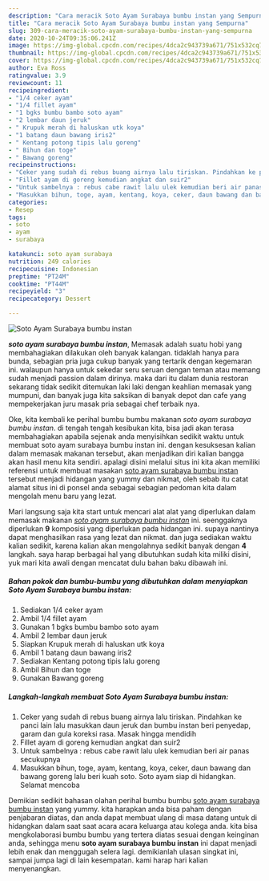 ```yaml
---
description: "Cara meracik Soto Ayam Surabaya bumbu instan yang Sempurna"
title: "Cara meracik Soto Ayam Surabaya bumbu instan yang Sempurna"
slug: 309-cara-meracik-soto-ayam-surabaya-bumbu-instan-yang-sempurna
date: 2020-10-24T09:35:06.241Z
image: https://img-global.cpcdn.com/recipes/4dca2c943739a671/751x532cq70/soto-ayam-surabaya-bumbu-instan-foto-resep-utama.jpg
thumbnail: https://img-global.cpcdn.com/recipes/4dca2c943739a671/751x532cq70/soto-ayam-surabaya-bumbu-instan-foto-resep-utama.jpg
cover: https://img-global.cpcdn.com/recipes/4dca2c943739a671/751x532cq70/soto-ayam-surabaya-bumbu-instan-foto-resep-utama.jpg
author: Eva Ross
ratingvalue: 3.9
reviewcount: 11
recipeingredient:
- "1/4 ceker ayam"
- "1/4 fillet ayam"
- "1 bgks bumbu bambo soto ayam"
- "2 lembar daun jeruk"
- " Krupuk merah di haluskan utk koya"
- "1 batang daun bawang iris2"
- " Kentang potong tipis lalu goreng"
- " Bihun dan toge"
- " Bawang goreng"
recipeinstructions:
- "Ceker yang sudah di rebus buang airnya lalu tiriskan. Pindahkan ke panci lain lalu masukkan daun jeruk dan bumbu instan beri penyedap, garam dan gula koreksi rasa. Masak hingga mendidih"
- "Fillet ayam di goreng kemudian angkat dan suir2"
- "Untuk sambelnya : rebus cabe rawit lalu ulek kemudian beri air panas secukupnya"
- "Masukkan bihun, toge, ayam, kentang, koya, ceker, daun bawang dan bawang goreng lalu beri kuah soto. Soto ayam siap di hidangkan. Selamat mencoba"
categories:
- Resep
tags:
- soto
- ayam
- surabaya

katakunci: soto ayam surabaya 
nutrition: 249 calories
recipecuisine: Indonesian
preptime: "PT24M"
cooktime: "PT44M"
recipeyield: "3"
recipecategory: Dessert

---
```



![Soto Ayam Surabaya bumbu instan](https://img-global.cpcdn.com/recipes/4dca2c943739a671/751x532cq70/soto-ayam-surabaya-bumbu-instan-foto-resep-utama.jpg)

<b><i>soto ayam surabaya bumbu instan</i></b>, Memasak adalah suatu hobi yang membahagiakan dilakukan oleh banyak kalangan. tidaklah hanya para bunda, sebagian pria juga cukup banyak yang tertarik dengan kegemaran ini. walaupun hanya untuk sekedar seru seruan dengan teman atau memang sudah menjadi passion dalam dirinya. maka dari itu dalam dunia restoran sekarang tidak sedikit ditemukan laki laki dengan keahlian memasak yang mumpuni, dan banyak juga kita saksikan di banyak depot dan cafe yang mempekerjakan juru masak pria sebagai chef terbaik nya.



Oke, kita kembali ke perihal bumbu bumbu makanan <i>soto ayam surabaya bumbu instan</i>. di tengah tengah kesibukan kita, bisa jadi akan terasa membahagiakan apabila sejenak anda menyisihkan sedikit waktu untuk membuat soto ayam surabaya bumbu instan ini. dengan kesuksesan kalian dalam memasak makanan tersebut, akan menjadikan diri kalian bangga akan hasil menu kita sendiri. apalagi disini melalui situs ini kita akan memiliki referensi untuk membuat masakan <u>soto ayam surabaya bumbu instan</u> tersebut menjadi hidangan yang yummy dan nikmat, oleh sebab itu catat alamat situs ini di ponsel anda sebagai sebagian pedoman kita dalam mengolah menu baru yang lezat.


Mari langsung saja kita start untuk mencari alat alat yang diperlukan dalam memasak makanan <u><i>soto ayam surabaya bumbu instan</i></u> ini. seenggaknya diperlukan <b>9</b> komposisi yang diperlukan pada hidangan ini. supaya nantinya dapat menghasilkan rasa yang lezat dan nikmat. dan juga sediakan waktu kalian sedikit, karena kalian akan mengolahnya sedikit banyak dengan <b>4</b> langkah. saya harap berbagai hal yang dibutuhkan sudah kita miliki disini, yuk mari kita awali dengan mencatat dulu bahan baku dibawah ini.

<!--inarticleads1-->

##### Bahan pokok dan bumbu-bumbu yang dibutuhkan dalam menyiapkan Soto Ayam Surabaya bumbu instan:

1. Sediakan 1/4 ceker ayam
1. Ambil 1/4 fillet ayam
1. Gunakan 1 bgks bumbu bambo soto ayam
1. Ambil 2 lembar daun jeruk
1. Siapkan  Krupuk merah di haluskan utk koya
1. Ambil 1 batang daun bawang iris2
1. Sediakan  Kentang potong tipis lalu goreng
1. Ambil  Bihun dan toge
1. Gunakan  Bawang goreng




<!--inarticleads2-->

##### Langkah-langkah membuat Soto Ayam Surabaya bumbu instan:

1. Ceker yang sudah di rebus buang airnya lalu tiriskan. Pindahkan ke panci lain lalu masukkan daun jeruk dan bumbu instan beri penyedap, garam dan gula koreksi rasa. Masak hingga mendidih
1. Fillet ayam di goreng kemudian angkat dan suir2
1. Untuk sambelnya : rebus cabe rawit lalu ulek kemudian beri air panas secukupnya
1. Masukkan bihun, toge, ayam, kentang, koya, ceker, daun bawang dan bawang goreng lalu beri kuah soto. Soto ayam siap di hidangkan. Selamat mencoba




Demikian sedikit bahasan olahan perihal bumbu bumbu <u>soto ayam surabaya bumbu instan</u> yang yummy. kita harapkan anda bisa paham dengan penjabaran diatas, dan anda dapat membuat ulang di masa datang untuk di hidangkan dalam saat saat acara acara keluarga atau kolega anda. kita bisa mengkolaborasi bumbu bumbu yang tertera diatas sesuai dengan keinginan anda, sehingga menu <b>soto ayam surabaya bumbu instan</b> ini dapat menjadi lebih enak dan menggugah selera lagi. demikianlah ulasan singkat ini, sampai jumpa lagi di lain kesempatan. kami harap hari kalian menyenangkan.
